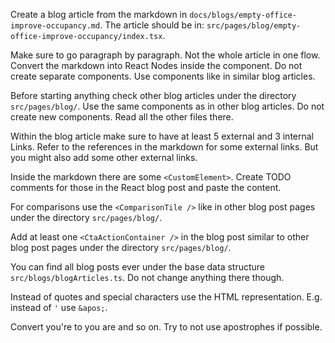 Create a blog article from the markdown in `docs/blogs/empty-office-improve-occupancy.md`. The article should be in: `src/pages/blog/empty-office-improve-occupancy/index.tsx`.

Make sure to go paragraph by paragraph. Not the whole article in one flow. Convert the markdown into React Nodes inside the component. Do not create separate components. Use components like in similar blog articles.

Before starting anything check other blog articles under the directory `src/pages/blog/`. Use the same components as in other blog articles. Do not create new components. Read all the other files there.

Within the blog article make sure to have at least 5 external and 3 internal Links. Refer to the references in the markdown for some external links. But you might also add some other external links.

Inside the markdown there are some `<CustomElement>`. Create TODO comments for those in the React blog post and paste the content.

For comparisons use the `<ComparisonTile />` like in other blog post pages under the directory `src/pages/blog/`.

Add at least one `<CtaActionContainer />` in the blog post similar to other blog post pages under the directory `src/pages/blog/`.

You can find all blog posts ever under the base data structure `src/blogs/blogArticles.ts`. Do not change anything there though.

Instead of quotes and special characters use the HTML representation. E.g. instead of `'` use `&apos;`.

Convert you're to you are and so on. Try to not use apostrophes if possible.

